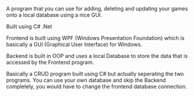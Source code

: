 A program that you can use for adding, deleting and updating your games onto a local database using a nice GUI.


Built using C# .Net

Frontend is built using WPF (Windows Presentation Foundation) which is basically a GUI (Graphical User Interface) for Windows.

Backend is built in OOP and uses a local Database to store the data that is accessed by the Frontend program.

Basically a CRUD program built using C# but actually seperating the two programs. You can use your own database and skip the Backend completely, you would have to change the frontend database connection.
